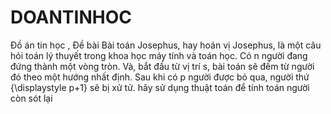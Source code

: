 # DOANTINHOC
Đồ án tin học , Đề bài Bài toán Josephus, hay hoán vị Josephus, là một câu hỏi toán lý thuyết trong khoa học máy tính và toán học. Có n người đang đứng thành một vòng tròn. Và, bắt đầu từ vị trí s, bài toán sẽ đếm từ người đó theo một hướng nhất định. Sau khi có p người được bỏ qua, người thứ {\displaystyle p+1} sẽ bị xử tử. hãy sử dụng thuật toán để tính toán người còn sót lại
